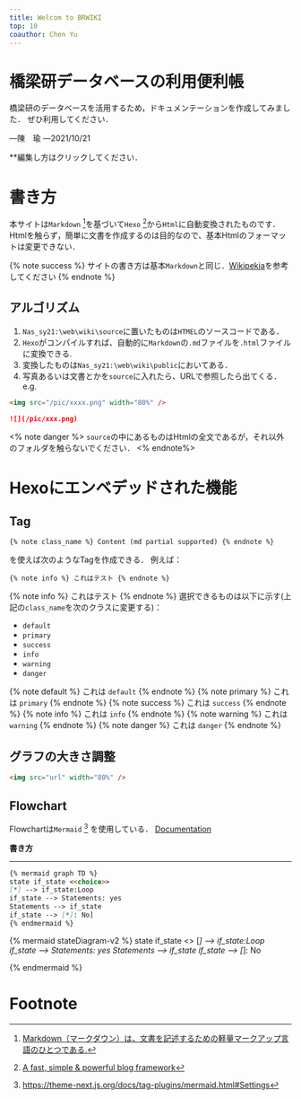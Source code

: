 ```yaml
---
title: Welcom to BRWIKI
top: 10
coauthor: Chen Yu
---
```


# 橋梁研データベースの利用便利帳

橋梁研のデータベースを活用するため，ドキュメンテーションを作成してみました．
ぜひ利用してください．

―陳　瑜
―2021/10/21

**編集し方はクリックしてください．

<!--more-->

# 書き方

本サイトは`Markdown` [^1]を基づいて`Hexo` [^2]から`Html`に自動変換されたものです．　　
Htmlを触らず，簡単に文書を作成するのは目的なので、基本Htmlのフォーマットは変更できない．　　

{% note success %}
サイトの書き方は基本`Markdown`と同じ．[Wikipekia](https://ja.wikipedia.org/wiki/Markdown)を参考してください
{% endnote %}

## アルゴリズム

1. `Nas_sy21:\web\wiki\source`に置いたものは`HTMEL`のソースコードである．
2. `Hexo`がコンパイルすれば、自動的に`Markdown`の`.md`ファイルを`.html`ファイルに変換できる.
3. 変換したものは`Nas_sy21:\web\wiki\public`においてある．
4. 写真あるいは文書とかを`source`に入れたら、URLで参照したら出てくる．e.g.

```html
<img src="/pic/xxxx.png" width="80%" />
```

```md
![](/pic/xxx.png)
```

<% note danger %>
 `source`の中にあるものはHtmlの全文であるが，それ以外のフォルダを触らないでください．
<% endnote%>
# Hexoにエンベデッドされた機能

## Tag
```
{% note class_name %} Content (md partial supported) {% endnote %}
```
を使えば次のようなTagを作成できる．
例えば：
```
{% note info %} これはテスト {% endnote %}
```
{% note info %} これはテスト {% endnote %}
選択できるものは以下に示す(上記の`class_name`を次のクラスに変更する)：
- `default`
- `primary`
- `success`
- `info`
- `warning`
- `danger`

{% note default %} これは  `default`  {% endnote %}
{% note primary %} これは `primary` {% endnote %}
{% note success %} これは `success` {% endnote %}
{% note info %} これは `info` {% endnote %}
{% note warning %} これは `warning` {% endnote %}
{% note danger %} これは `danger` {% endnote %}

## グラフの大きさ調整

```html
<img src="url" width="80%" />
```

## Flowchart

Flowchartは`Mermaid` [^3] を使用している．
[Documentation](https://mermaid-js.github.io/mermaid/#/flowchart)

**書き方**

---

```markdown
{% mermaid graph TD %}
state if_state <<choice>>
[*] --> if_state:Loop
if_state --> Statements: yes
Statements --> if_state
if_state --> [*]: No]
{% endmermaid %}
```

{% mermaid stateDiagram-v2 %}
state if_state <<choice>>
[*] --> if_state:Loop
if_state --> Statements: yes
Statements --> if_state
if_state --> [*]: No

{% endmermaid %}

# Footnote  

[^1]: [Markdown（マークダウン）は、文書を記述するための軽量マークアップ言語のひとつである.](https://ja.wikipedia.org/wiki/Markdown)  
[^2]: [A fast, simple & powerful blog framework](https://hexo.io/)
[^3]: https://theme-next.js.org/docs/tag-plugins/mermaid.html#Settings